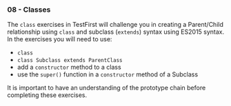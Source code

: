 ### 08 - Classes

The `class` exercises in TestFirst will challenge you in creating a Parent/Child relationship using `class` and subclass (`extends`) syntax using ES2015 syntax. In the exercises you will need to use:

- `class`
- `class Subclass extends ParentClass`
- add a `constructor` method to a class
- use the `super()` function in a `constructor` method of a Subclass

It is important to have an understanding of the prototype chain before completing these exercises.
